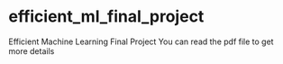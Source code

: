 # efficient_ml_final_project
Efficient Machine Learning Final Project
You can read the pdf file to get more details
